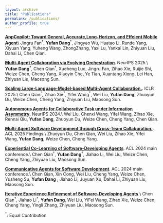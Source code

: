 ```yaml
---
layout: archive
title: "Publications"
permalink: /publications/
author_profile: true
---
```

**[AppCopilot: Toward General, Accurate,Long-Horizon, and Effcient Mobile Agent](https://arxiv.org/pdf/2509.02444)**\\
Jingru Fan$^{†}$, **Yufan Dang**$^{†}$, Jingyao Wu, Huatao Li, Runde Yang, Xiyuan Yang, Yuheng Wang, ZhongZhang, Yaxi Lu, Yankai Lin, Zhiyuan Liu, Dahai Li, Chen Qian.


**[Multi-Agent Collaboration via Evolving Orchestration](https://arxiv.org/abs/2505.19591)**. NeurIPS 2025.\\
**Yufan Dang**$^{†}$, Chen Qian$^{†}$, Xueheng Luo, Jingru Fan, Zihao Xie, Ruijie Shi, Weize Chen, Cheng Yang, Xiaoyin Che, Ye Tian, Xuantang Xiong, Lei Han, Zhiyuan Liu, Maosong Sun.


**[Scaling Large-Language-Model-based Multi-Agent Collaboration.](https://arxiv.org/abs/2406.07155v1)**. ICLR 2025.\\
Chen Qian$^{†}$, Zihao Xie$^{†}$, Yifei Wang$^{†}$, Wei Liu, **Yufan Dang**, Zhuoyun Du, Weize Chen, Cheng Yang, Zhiyuan Liu, Maosong Sun.


**[Autonomous Agents for Collaborative Task under Information Asymmetry](https://arxiv.org/abs/2406.14928)**. NeurIPS 2024.\\
Wei Liu, Chenxi Wang, Yifei Wang, Zihao Xie, Rennai Qiu, **Yufan Dang**, Zhuoyun Du, Weize Chen, Cheng Yang, Chen Qian.


**[Multi-Agent Software Development through Cross-Team Collaboration.](https://arxiv.org/abs/2406.08979)**. ACL 2025 Findings.\\
Zhuoyun Du, Chen Qian, Wei Liu, Zihao Xie, Yifei Wang, **Yufan Dang**, Weize Chen, Cheng Yang.


**[Experiential Co-Learning of Software-Developing Agents](https://arxiv.org/abs/2312.17025)**. ACL 2024 main conference.\\
Chen Qian$^{†}$, **Yufan Dang**$^{†}$, Jiahao Li, Wei Liu, Weize Chen, Cheng Yang, Zhiyuan Liu, Maosong Sun.


**[Communicative Agents for Software Development](https://arxiv.org/abs/2307.07924)**. ACL 2024 main conference.\\
Chen Qian, Xin Cong, Wei Liu, Cheng Yang, Weize Chen, Yusheng Su, **Yufan Dang** , Jiahao Li, Juyuan Xu, Dahai Li, Zhiyuan Liu, Maosong Sun.


**[Iterative Experience Refinement of Software-Developing Agents](https://arxiv.org/abs/2405.04219)**.\\
Chen Qian$^{†}$, Jiahao Li$^{†}$, **Yufan Dang**, Wei Liu, YiFei Wang, Zihao Xie, Weize Chen, Cheng Yang, Yingli Zhang, Zhiyuan Liu, Maosong Sun.

$^{†}$: Equal Contribution